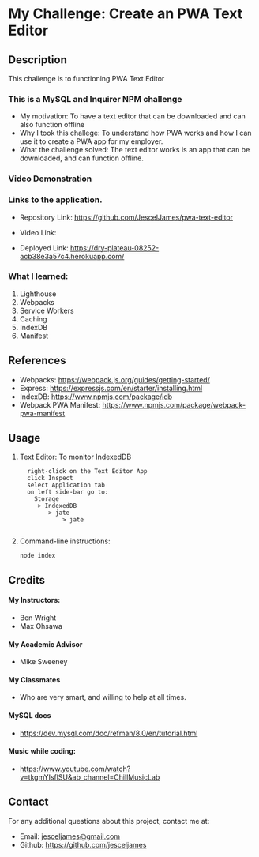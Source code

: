 # My Challenge: Create an PWA Text Editor

## Description

This challenge is to functioning PWA Text Editor

### This is a MySQL and Inquirer NPM challenge

- My motivation: To have a text editor that can be downloaded and can also function offline
- Why I took this challege: To understand how PWA works and how I can use it to create a PWA app for my employer.
- What the challenge solved: The text editor works is an app that can be downloaded, and can function offline.

### Video Demonstration

### Links to the application.

- Repository Link: https://github.com/JescelJames/pwa-text-editor

- Video Link: 

- Deployed Link: https://dry-plateau-08252-acb38e3a57c4.herokuapp.com/

### What I learned:

1. Lighthouse
2. Webpacks
3. Service Workers
4. Caching
5. IndexDB
6. Manifest

## References

- Webpacks: https://webpack.js.org/guides/getting-started/
- Express: https://expressjs.com/en/starter/installing.html
- IndexDB: https://www.npmjs.com/package/idb
- Webpack PWA Manifest: https://www.npmjs.com/package/webpack-pwa-manifest

## Usage

1.  Text Editor: To monitor IndexedDB

    ```console
      right-click on the Text Editor App
      click Inspect
      select Application tab
      on left side-bar go to:
        Storage
         > IndexedDB
            > jate
                > jate
      
    ```

2.  Command-line instructions:

        node index

## Credits

#### My Instructors:

- Ben Wright
- Max Ohsawa

#### My Academic Advisor

- Mike Sweeney

#### My Classmates

- Who are very smart, and willing to help at all times.

#### MySQL docs

- https://dev.mysql.com/doc/refman/8.0/en/tutorial.html

#### Music while coding:

- https://www.youtube.com/watch?v=tkgmYIsflSU&ab_channel=ChillMusicLab

## Contact

For any additional questions about this project, contact me at:

- Email: jesceljames@gmail.com
- Github: https://github.com/jesceljames
